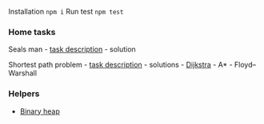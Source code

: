 
Installation `npm i`
Run test `npm test`

### Home tasks

Seals man
    - [task description](../01.md)
    - solution

Shortest path problem
    - [task description](../05.md)
    - solutions
        - [Dijkstra](./shortest_path/dijkstra)
        - A*
        - Floyd–Warshall


### Helpers

- [Binary heap](./helpers/binary_heap)
